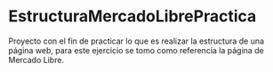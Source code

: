 # EstructuraMercadoLibrePractica

Proyecto con el fin de practicar lo que es realizar la estructura de una página web, para este ejercicio se tomo como referencia la página de Mercado Libre.
